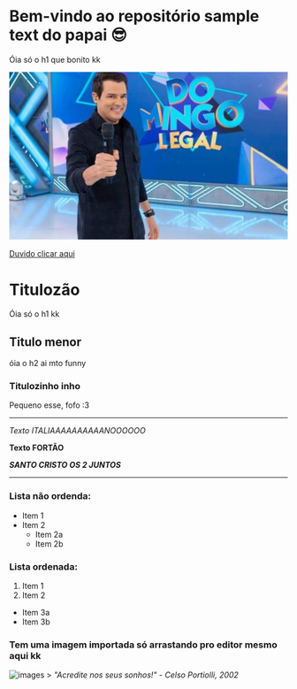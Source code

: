 # Bem-vindo ao repositório sample text do papai 😎
Óia só o h1 que bonito kk

![GitHub Logo](logo.png)

[Duvido clicar aqui](https://tv.sbt.com.br/programas/auditorio/domingo-legal)

# Titulozão
Óia só o h1 kk

## Titulo menor
óia o h2 ai mto funny

### Titulozinho inho
Pequeno esse, fofo :3

------------------

*Texto ITALIAAAAAAAAAANOOOOOO*

**Texto FORTÃO**

***SANTO CRISTO OS 2 JUNTOS***

----------------

### Lista não ordenda:

* Item 1
* Item 2
  * Item 2a
  * Item 2b

### Lista ordenada:

1. Item 1
2. Item 2
  * Item 3a
  * Item 3b

### Tem uma imagem importada só arrastando pro editor mesmo aqui kk

![images](https://github.com/user-attachments/assets/56feb36e-8199-4092-ba40-1a67c2354cda) > *"Acredite nos seus sonhos!" - Celso Portiolli, 2002*


